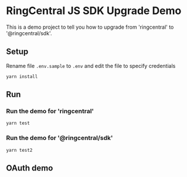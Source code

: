 # RingCentral JS SDK Upgrade Demo

This is a demo project to tell you how to upgrade from 'ringcentral' to '@ringcentral/sdk'.


## Setup

Rename file `.env.sample` to `.env` and edit the file to specify credentials

```
yarn install
```

## Run

### Run the demo for 'ringcentral'

```
yarn test
```

### Run the demo for '@ringcentral/sdk'

```
yarn test2
```

## OAuth demo
